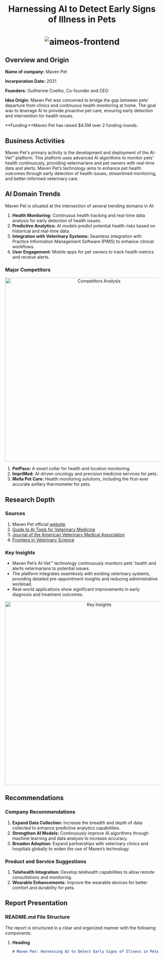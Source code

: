 <div align="center">
  <h1>Harnessing AI to Detect Early Signs of Illness in Pets<h1>



![aimeos-frontend](https://maven.pet/img/main/share.jpg)

</div>

## Overview and Origin
**Name of company:** Maven Pet

**Incorporation Date:** 2021

**Founders:** Guilherme Coelho, Co-founder
and CEO

**Idea Origin:** Maven Pet was conceived to bridge the gap between pets’
departure from clinics and continuous health monitoring at home. The goal was
to leverage AI to provide proactive pet care, ensuring early detection and
intervention for health issues.

**Funding:**Maven Pet has raised $4.5M over 2 funding rounds.


## Business Activities
Maven Pet's primary activity is the development and deployment of the AI-Vet™ platform. This platform uses advanced AI algorithms to monitor pets' health continuously, providing veterinarians and pet owners with real-time data and alerts. Maven Pet’s technology aims to enhance pet health outcomes through early detection of health issues, streamlined monitoring, and better-informed veterinary care.

## AI Domain Trends
Maven Pet is situated at the intersection of several trending domains in AI:
1. **Health Monitoring:** Continuous health tracking and real-time data analysis for early detection of health issues.
2. **Predictive Analytics:** AI models predict potential health risks based on historical and real-time data.
3. **Integration with Veterinary Systems:** Seamless integration with Practice Information Management Software (PIMS) to enhance clinical workflows.
4. **User Engagement:** Mobile apps for pet owners to track health metrics and receive alerts.

### Major Competitors
<div align="center">
  <img src="https://via.placeholder.com/800x400" alt="Competitors Analysis" width="600">
</div>

1. **PetPace:** A smart collar for health and location monitoring.
2. **ImpriMed:** AI-driven oncology and precision medicine services for pets.
3. **Mella Pet Care:** Health monitoring solutions, including the first-ever accurate axillary thermometer for pets.

## Research Depth
### Sources
1. Maven Pet official [website](https://maven.pet/)
2. [Guide to AI Tools for Veterinary Medicine](https://fullslice.agency)
3. [Journal of the American Veterinary Medical Association](https://avmajournals.avma.org)
4. [Frontiers in Veterinary Science](https://www.frontiersin.org)

### Key Insights
- Maven Pet’s AI-Vet™ technology continuously monitors pets’ health and alerts veterinarians to potential issues.
- The platform integrates seamlessly with existing veterinary systems, providing detailed pre-appointment insights and reducing administrative workload.
- Real-world applications show significant improvements in early diagnosis and treatment outcomes.

<div align="center">
  <img src="https://via.placeholder.com/800x400" alt="Key Insights" width="600">
</div>

## Recommendations
### Company Recommendations
1. **Expand Data Collection:** Increase the breadth and depth of data collected to enhance predictive analytics capabilities.
2. **Strengthen AI Models:** Continuously improve AI algorithms through machine learning and data analysis to increase accuracy.
3. **Broaden Adoption:** Expand partnerships with veterinary clinics and hospitals globally to widen the use of Maven’s technology.

### Product and Service Suggestions
1. **Telehealth Integration:** Develop telehealth capabilities to allow remote consultations and monitoring.
2. **Wearable Enhancements:** Improve the wearable devices for better comfort and durability for pets.

## Report Presentation
### README.md File Structure
The report is structured in a clear and organized manner with the following components:

1. **Heading**
   ```markdown
   # Maven Pet: Harnessing AI to Detect Early Signs of Illness in Pets
